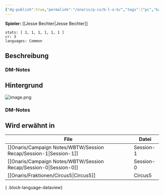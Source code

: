 ```yaml
---
{"dg-publish":true,"permalink":"/onaris/p-cs/b-l-o-b/","tags":["pc","kampagne/witchlight","fraktion/Circus5"]}
---
```


**Spieler:** [[Jesse Bechter\|Jesse Bechter]]
```statblock
stats: [ 1, 1, 1, 1, 1, 1 ]
cr: 3
languages: Common
```
## Beschreibung

### DM-Notes

<div class="transclusion internal-embed is-loaded"><div class="markdown-embed">






</div></div>
  
  
## Hintergrund  
![image.png](/img/user/image.png)
### DM-Notes

<div class="transclusion internal-embed is-loaded"><div class="markdown-embed">






</div></div>


## Wird erwähnt in

| File                                                                 | Datei     |
| -------------------------------------------------------------------- | --------- |
| [[Onaris/Campaign Notes/WBTW/Session Recap/Session-1\|Session-1]] | Session-1 |
| [[Onaris/Campaign Notes/WBTW/Session Recap/Session-0\|Session-0]] | Session-0 |
| [[Onaris/Fraktionen/Circus5\|Circus5]]                            | Circus5   |

{ .block-language-dataview}
